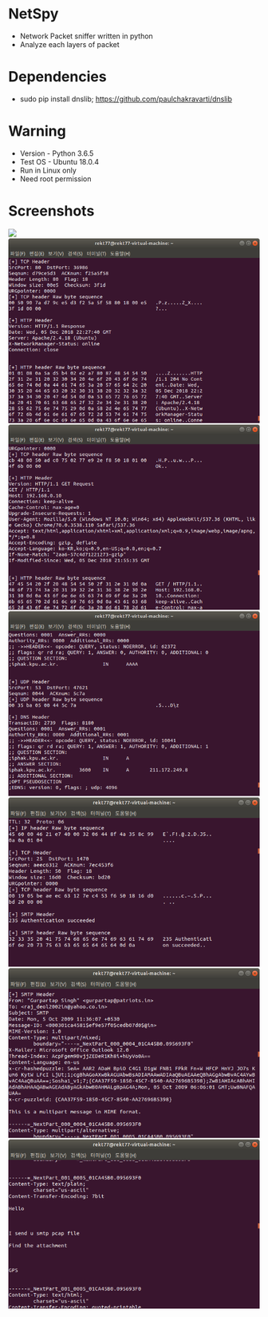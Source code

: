 # NetSpy
- Network Packet sniffer written in python
- Analyze each layers of packet 

# Dependencies
- sudo pip install dnslib; https://github.com/paulchakravarti/dnslib

# Warning
- Version - Python 3.6.5
- Test OS - Ubuntu 18.0.4
- Run in Linux only
- Need root permission

# Screenshots
![](https://github.com/Rekt77/NetSpy/blob/master/img/ETH_IP_TCP.png.png)
![](https://github.com/Rekt77/NetSpy/blob/master/img/HTTP_RES.png)
![](https://github.com/Rekt77/NetSpy/blob/master/img/HTTP_REQ.png)
![](https://github.com/Rekt77/NetSpy/blob/master/img/UDP_DNS.png)
![](https://github.com/Rekt77/NetSpy/blob/master/img/SMTP_1.png)
![](https://github.com/Rekt77/NetSpy/blob/master/img/SMTP_2.png)
![](https://github.com/Rekt77/NetSpy/blob/master/img/SMTP_3.png)
